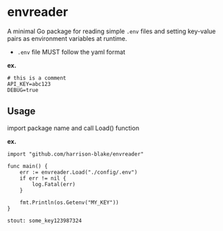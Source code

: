 # envreader

A minimal Go package for reading simple `.env` files and setting key-value pairs as environment variables at runtime.

- `.env` file MUST follow the yaml format

**ex.**  
```
# this is a comment
API_KEY=abc123
DEBUG=true
```

## Usage
import package name and call Load() function

**ex.**
```
import "github.com/harrison-blake/envreader"

func main() {
    err := envreader.Load("./config/.env")
    if err != nil {
        log.Fatal(err)
    }

    fmt.Println(os.Getenv("MY_KEY"))
}
```

`stout: some_key123987324`
